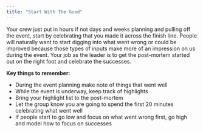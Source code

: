 ```yaml
---
title: "Start With The Good"
---
```


Your crew just put in hours if not days and weeks planning and pulling off the event, start by celebrating that you made it across the finish line. People will naturally want to start digging into what went wrong or could be improved because those types of inputs make more of an impression on us during the event. Your job as the leader is to get the post-mortem started out on the right foot and celebrate the successes.

**Key things to remember:**

- During the event planning make note of things that went well
- While the event is underway, keep track of highlights
- Bring your highlight list to the post-mortem
- Let the group know you are going to spend the first 20 minutes celebrating what went well
- If people start to go low and focus on what went wrong first, go high and model how to focus on successes
